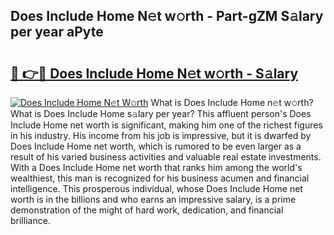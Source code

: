 ## Does Include Home N𝚎t w𝚘rth - Part-gZM S𝚊lary per year aPyte

# <h2><a href="http://gc15doe.nevu.top/?p=Does+Include+Home">🔗 👉🔴 Does Include Home N𝚎t w𝚘rth - S𝚊lary</a></h2>

[![Does Include Home N𝚎t W𝚘rth](https://i.imgur.com/Oavwk0R.jpeg)](http://gc15doe.nevu.top/?p=Does+Include+Home)
What is Does Include Home n𝚎t w𝚘rth? What is Does Include Home s𝚊lary per year?
This affluent person's Does Include Home net worth is significant, making him one of the richest figures in his industry. His income from his job is impressive, but it is dwarfed by Does Include Home net worth, which is rumored to be even larger as a result of his varied business activities and valuable real estate investments. With a Does Include Home net worth that ranks him among the world's wealthiest, this man is recognized for his business acumen and financial intelligence. This prosperous individual, whose Does Include Home net worth is in the billions and who earns an impressive salary, is a prime demonstration of the might of hard work, dedication, and financial brilliance.
